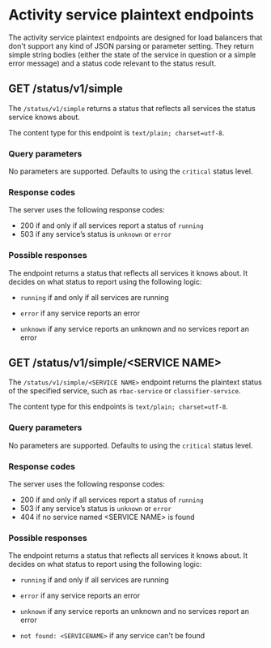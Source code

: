 # Activity service plaintext endpoints

The activity service plaintext endpoints are designed for load balancers that don't support any kind of JSON parsing or parameter setting. They return simple string bodies \(either the state of the service in question or a simple error message\) and a status code relevant to the status result.

## GET /status/v1/simple

The `/status/v1/simple` returns a status that reflects all services the status service knows about.

The content type for this endpoint is `text/plain; charset=utf-8`.

### Query parameters

No parameters are supported. Defaults to using the `critical` status level.

### Response codes

The server uses the following response codes:

-   200 if and only if all services report a status of `running`
-   503 if any service’s status is `unknown` or `error`

### Possible responses

The endpoint returns a status that reflects all services it knows about. It decides on what status to report using the following logic:

-   `running` if and only if all services are running

-   `error` if any service reports an error

-   `unknown` if any service reports an unknown and no services report an error


## GET /status/v1/simple/<SERVICE NAME\>

The `/status/v1/simple/<SERVICE NAME>` endpoint returns the plaintext status of the specified service, such as `rbac-service` or `classifier-service`.

The content type for this endpoints is `text/plain; charset=utf-8`.

### Query parameters

No parameters are supported. Defaults to using the `critical` status level.

### Response codes

The server uses the following response codes:

-   200 if and only if all services report a status of `running`
-   503 if any service’s status is `unknown` or `error`
-   404 if no service named <SERVICE NAME\> is found


### Possible responses

The endpoint returns a status that reflects all services it knows about. It decides on what status to report using the following logic:

-   `running` if and only if all services are running

-   `error` if any service reports an error

-   `unknown` if any service reports an unknown and no services report an error


-   `not found: <SERVICENAME>` if any service can't be found

